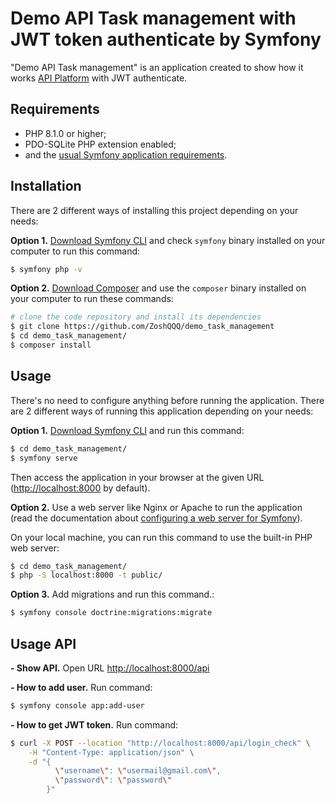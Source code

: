 Demo API Task management with JWT token authenticate by Symfony
========================

"Demo API Task management" is an application created to show
how it works [API Platform][1] with JWT authenticate.

Requirements
------------

  * PHP 8.1.0 or higher;
  * PDO-SQLite PHP extension enabled;
  * and the [usual Symfony application requirements][2].

Installation
------------

There are 2 different ways of installing this project depending on your needs:

**Option 1.** [Download Symfony CLI][4] and check `symfony` binary installed
on your computer to run this command:

```bash
$ symfony php -v
```

**Option 2.** [Download Composer][6] and use the `composer` binary installed
on your computer to run these commands:

```bash
# clone the code repository and install its dependencies
$ git clone https://github.com/ZoshQQQ/demo_task_management
$ cd demo_task_management/
$ composer install
```

Usage
-----

There's no need to configure anything before running the application. There are
2 different ways of running this application depending on your needs:

**Option 1.** [Download Symfony CLI][4] and run this command:

```bash
$ cd demo_task_management/
$ symfony serve
```

Then access the application in your browser at the given URL (<http://localhost:8000> by default).

**Option 2.** Use a web server like Nginx or Apache to run the application
(read the documentation about [configuring a web server for Symfony][3]).

On your local machine, you can run this command to use the built-in PHP web server:

```bash
$ cd demo_task_management/
$ php -S localhost:8000 -t public/
```

**Option 3.** Add migrations and run this command.:

```bash
$ symfony console doctrine:migrations:migrate
```
Usage API
-----

**- Show API.** Open URL <http://localhost:8000/api>

**- How to add user.** Run command:
```bash
$ symfony console app:add-user
```
**- How to get JWT token.** Run command:
```bash
$ curl -X POST --location "http://localhost:8000/api/login_check" \
    -H "Content-Type: application/json" \
    -d "{
          \"username\": \"usermail@gmail.com\",
          \"password\": \"password\"
        }"
```

[1]: https://api-platform.com/
[2]: https://symfony.com/doc/current/setup.html#technical-requirements
[3]: https://symfony.com/doc/current/setup/web_server_configuration.html
[4]: https://symfony.com/download
[6]: https://getcomposer.org/
